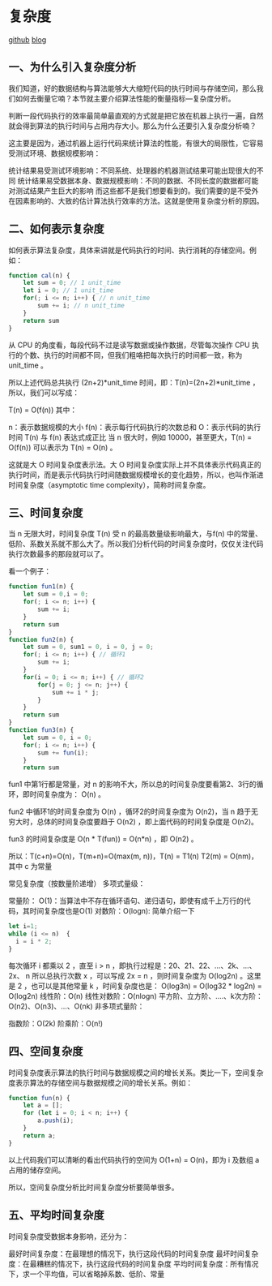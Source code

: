 # 复杂度
[github](https://github.com/sisterAn/JavaScript-Algorithms/issues/1)
[blog](https://blog.csdn.net/qq_41523096/article/details/82142747)

## 一、为什么引入复杂度分析

我们知道，好的数据结构与算法能够大大缩短代码的执行时间与存储空间，那么我们如何去衡量它喃？本节就主要介绍算法性能的衡量指标—复杂度分析。

判断一段代码执行的效率最简单最直观的方式就是把它放在机器上执行一遍，自然就会得到算法的执行时间与占用内存大小。那么为什么还要引入复杂度分析喃？

这主要是因为，通过机器上运行代码来统计算法的性能，有很大的局限性，它容易受测试环境、数据规模影响：

统计结果易受测试环境影响：不同系统、处理器的机器测试结果可能出现很大的不同
统计结果易受数据本身、数据规模影响：不同的数据、不同长度的数据都可能对测试结果产生巨大的影响
而这些都不是我们想要看到的。我们需要的是不受外在因素影响的、大致的估计算法执行效率的方法。这就是使用复杂度分析的原因。

## 二、如何表示复杂度

如何表示算法复杂度，具体来讲就是代码执行的时间、执行消耗的存储空间。例如：
```js
function cal(n) {
    let sum = 0; // 1 unit_time
    let i = 0; // 1 unit_time
    for(; i <= n; i++) { // n unit_time
        sum += i; // n unit_time
    }
    return sum
}
```
从 CPU 的角度看，每段代码不过是读写数据或操作数据，尽管每次操作 CPU 执行的个数、执行的时间都不同，但我们粗咯把每次执行的时间都一致，称为 unit_time 。

所以上述代码总共执行 (2n+2)*unit_time 时间，即：T(n)=(2n+2)*unit_time ，所以，我们可以写成：

T(n) = O(f(n))
其中：

n：表示数据规模的大小
f(n)：表示每行代码执行的次数总和
O：表示代码的执行时间 T(n) 与 f(n) 表达式成正比
当 n 很大时，例如 10000，甚至更大，T(n) = O(f(n)) 可以表示为 T(n) = O(n) 。

这就是大 O 时间复杂度表示法。大 O 时间复杂度实际上并不具体表示代码真正的执行时间，而是表示代码执行时间随数据规模增长的变化趋势，所以，也叫作渐进时间复杂度（asymptotic time complexity），简称时间复杂度。

## 三、时间复杂度

当 n 无限大时，时间复杂度 T(n) 受 n 的最高数量级影响最大，与f(n) 中的常量、低阶、系数关系就不那么大了。所以我们分析代码的时间复杂度时，仅仅关注代码执行次数最多的那段就可以了。

看一个例子：
```js
function fun1(n) {
    let sum = 0,i = 0; 
    for(; i <= n; i++) {
        sum += i; 
    }
    return sum
}
function fun2(n) {
    let sum = 0, sum1 = 0, i = 0, j = 0; 
    for(; i <= n; i++) { // 循环1
        sum += i; 
    }
    for(i = 0; i <= n; i++) { // 循环2
        for(j = 0; j <= n; j++) { 
            sum += i * j; 
        }
    }
    return sum
}
function fun3(n) {
    let sum = 0, i = 0; 
    for(; i <= n; i++) { 
        sum += fun(i); 
    }
    return sum
```
fun1 中第1行都是常量，对 n 的影响不大，所以总的时间复杂度要看第2、3行的循环，即时间复杂度为： O(n) 。

fun2 中循环1的时间复杂度为 O(n) ，循环2的时间复杂度为 O(n2)，当 n 趋于无穷大时，总体的时间复杂度要趋于 O(n2) ，即上面代码的时间复杂度是 O(n2)。

fun3 的时间复杂度是 O(n * T(fun)) = O(n*n) ，即 O(n2) 。

所以：T(c+n)=O(n)，T(m+n)=O(max(m, n))，T(n) = T1(n) T2(m) = O(nm)，其中 c 为常量

常见复杂度（按数量阶递增）
多项式量级：

常量阶： O(1)：当算法中不存在循环语句、递归语句，即使有成千上万行的代码，其时间复杂度也是Ο(1)
对数阶：O(logn): 简单介绍一下
```js
let i=1;
while (i <= n)  {
  i = i * 2;
}
```
每次循环 i 都乘以 2 ，直至 i > n ，即执行过程是：20、21、22、…、2k、…、2x、 n
所以总执行次数 x ，可以写成 2x = n ，则时间复杂度为 O(log2n) 。这里是 2 ，也可以是其他常量 k ，时间复杂度也是： O(log3n) = O(log32 * log2n) = O(log2n)
线性阶：O(n)
线性对数阶：O(nlogn)
平方阶、立方阶、….、k次方阶：O(n2)、O(n3)、…、O(nk)
非多项式量阶：

指数阶：O(2k)
阶乘阶：O(n!)

## 四、空间复杂度

时间复杂度表示算法的执行时间与数据规模之间的增长关系。类比一下，空间复杂度表示算法的存储空间与数据规模之间的增长关系。例如：
```js
function fun(n) {
    let a = [];
    for (let i = 0; i < n; i++) {
        a.push(i);
    }
    return a;
}
```
以上代码我们可以清晰的看出代码执行的空间为 O(1+n) = O(n)，即为 i 及数组 a 占用的储存空间。

所以，空间复杂度分析比时间复杂度分析要简单很多。

## 五、平均时间复杂度
时间复杂度受数据本身影响，还分为：

最好时间复杂度：在最理想的情况下，执行这段代码的时间复杂度
最坏时间复杂度：在最糟糕的情况下，执行这段代码的时间复杂度
平均时间复杂度：所有情况下，求一个平均值，可以省略掉系数、低阶、常量
